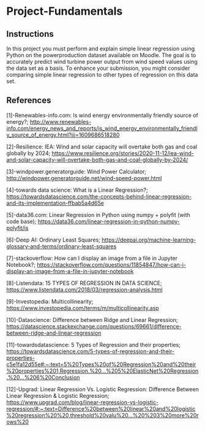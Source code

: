 # Project-Fundamentals


## Instructions
In this project you must perform and explain simple linear regression using Python on the powerproduction dataset available on Moodle. The goal is to accurately predict wind turbine power output from wind speed values using the data set as a basis. To enhance your submission, you might consider comparing simple linear regression to other types of regression on this data set.




## References

[1]-Renewables-info.com: Is wind energy environmentally friendly source of energy?; http://www.renewables-info.com/energy_news_and_reports/is_wind_energy_environmentally_friendly_source_of_energy.html?jjj=1609686518280

[2]-Resilience: IEA: Wind and solar capacity will overtake both gas and coal globally by 2024; https://www.resilience.org/stories/2020-11-12/iea-wind-and-solar-capacity-will-overtake-both-gas-and-coal-globally-by-2024/

[3]-windpower.generatorguide: Wind Power Calculator; http://windpower.generatorguide.net/wind-speed-power.html

[4]-towards data science: What is a Linear Regression?; https://towardsdatascience.com/the-concepts-behind-linear-regression-and-its-implementation-ffbab5a4d65e

[5]-data36.com: Linear Regression in Python using numpy + polyfit (with code base); https://data36.com/linear-regression-in-python-numpy-polyfit/is

[6]-Deep AI: Ordinary Least Squares; https://deepai.org/machine-learning-glossary-and-terms/ordinary-least-squares

[7]-stackoverflow: How can I display an image from a file in Jupyter Notebook?; https://stackoverflow.com/questions/11854847/how-can-i-display-an-image-from-a-file-in-jupyter-notebook

[8]-Listendata: 15 TYPES OF REGRESSION IN DATA SCIENCE; https://www.listendata.com/2018/03/regression-analysis.html

[9]-Investopedia: Multicollinearity; https://www.investopedia.com/terms/m/multicollinearity.asp

[10]-Datascience: Difference between Ridge and Linear Regression; https://datascience.stackexchange.com/questions/69661/difference-between-ridge-and-linear-regression

[11]-towardsdatascience: 5 Types of Regression and their properties; https://towardsdatascience.com/5-types-of-regression-and-their-properties-c5e1fa12d55e#:~:text=5%20Types%20of%20Regression%20and%20their%20properties%201,Regression.%20...%205%20ElasticNet%20Regression.%20...%206%20Conclusion

[12]-Upgrad: Linear Regression Vs. Logistic Regression: Difference Between Linear Regression & Logistic Regression; https://www.upgrad.com/blog/linear-regression-vs-logistic-regression/#:~:text=Difference%20between%20linear%20and%20logistic%20regression%20%20,threshold%20valu%20...%20%203%20more%20rows%20
